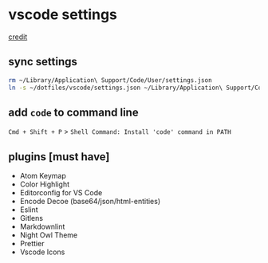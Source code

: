 # vscode settings

[credit](https://github.com/sapegin/dotfiles/blob/78b87e5/vscode/Readme.md)

## sync settings

```bash
rm ~/Library/Application\ Support/Code/User/settings.json
ln -s ~/dotfiles/vscode/settings.json ~/Library/Application\ Support/Code/User/settings.json
```

## add `code` to command line

`Cmd + Shift + P` > `Shell Command: Install 'code' command in PATH`

## plugins [must have]

* Atom Keymap
* Color Highlight
* Editorconfig for VS Code
* Encode Decoe (base64/json/html-entities)
* Eslint
* Gitlens
* Markdownlint
* Night Owl Theme
* Prettier
* Vscode Icons
